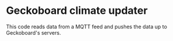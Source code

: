 # Geckoboard climate updater

This code reads data from a MQTT feed and pushes the data up to Geckoboard's servers.

